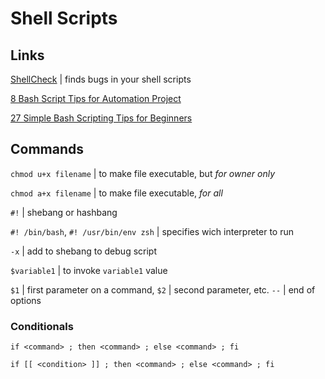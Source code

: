 # Shell Scripts

## Links
[ShellCheck](https://www.shellcheck.net/) | finds bugs in your shell scripts

[8 Bash Script Tips for Automation Project](towardsdatascience.com/8-bash-script-tips-for-automation-projects-2c63d8716f9a)

[27 Simple Bash Scripting Tips for Beginners](betterprogramming.pub/27-simple-bash-scripting-tips-for-beginners-d6764c977546)

## Commands

`chmod u+x filename` | to make file executable, but *for owner only*

`chmod a+x filename` | to make file executable, *for all*

`#!` | shebang or hashbang

`#! /bin/bash`, `#! /usr/bin/env zsh` | specifies wich interpreter to run

`-x` | add to shebang to debug script

`$variable1` | to invoke `variable1` value

`$1` | first parameter on a command, `$2` | second parameter, etc.
`--` | end of options

### Conditionals

`if <command> ; then <command> ; else <command> ; fi`

`if [[ <condition> ]] ; then <command> ; else <command> ; fi`